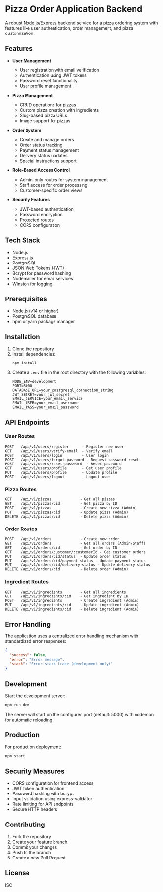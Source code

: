 # Pizza Order Application Backend

A robust Node.js/Express backend service for a pizza ordering system with features like user authentication, order management, and pizza customization.

## Features

- **User Management**
  - User registration with email verification
  - Authentication using JWT tokens
  - Password reset functionality
  - User profile management

- **Pizza Management**
  - CRUD operations for pizzas
  - Custom pizza creation with ingredients
  - Slug-based pizza URLs
  - Image support for pizzas

- **Order System**
  - Create and manage orders
  - Order status tracking
  - Payment status management
  - Delivery status updates
  - Special instructions support

- **Role-Based Access Control**
  - Admin-only routes for system management
  - Staff access for order processing
  - Customer-specific order views

- **Security Features**
  - JWT-based authentication
  - Password encryption
  - Protected routes
  - CORS configuration

## Tech Stack

- Node.js
- Express.js
- PostgreSQL
- JSON Web Tokens (JWT)
- Bcrypt for password hashing
- Nodemailer for email services
- Winston for logging

## Prerequisites

- Node.js (v14 or higher)
- PostgreSQL database
- npm or yarn package manager

## Installation

1. Clone the repository
2. Install dependencies:
   ```bash
   npm install
   ```
3. Create a `.env` file in the root directory with the following variables:
   ```env
   NODE_ENV=development
   PORT=5000
   DATABASE_URL=your_postgresql_connection_string
   JWT_SECRET=your_jwt_secret
   EMAIL_SERVICE=your_email_service
   EMAIL_USER=your_email_username
   EMAIL_PASS=your_email_password
   ```

## API Endpoints

### User Routes
```
POST   /api/v1/users/register      - Register new user
GET    /api/v1/users/verify-email  - Verify email
POST   /api/v1/users/login         - User login
POST   /api/v1/users/forgot-password - Request password reset
POST   /api/v1/users/reset-password  - Reset password
GET    /api/v1/users/profile       - Get user profile
PUT    /api/v1/users/profile       - Update profile
POST   /api/v1/users/logout        - Logout user
```

### Pizza Routes
```
GET    /api/v1/pizzas             - Get all pizzas
GET    /api/v1/pizzas/:id         - Get pizza by ID
POST   /api/v1/pizzas             - Create new pizza (Admin)
PUT    /api/v1/pizzas/:id         - Update pizza (Admin)
DELETE /api/v1/pizzas/:id         - Delete pizza (Admin)
```

### Order Routes
```
POST   /api/v1/orders             - Create new order
GET    /api/v1/orders             - Get all orders (Admin/Staff)
GET    /api/v1/orders/:id         - Get order by ID
GET    /api/v1/orders/customer/:customerId - Get customer orders
PUT    /api/v1/orders/:id/status  - Update order status
PUT    /api/v1/orders/:id/payment-status - Update payment status
PUT    /api/v1/orders/:id/delivery-status - Update delivery status
DELETE /api/v1/orders/:id         - Delete order (Admin)
```

### Ingredient Routes
```
GET    /api/v1/ingredients        - Get all ingredients
GET    /api/v1/ingredients/:id    - Get ingredient by ID
POST   /api/v1/ingredients        - Create ingredient (Admin)
PUT    /api/v1/ingredients/:id    - Update ingredient (Admin)
DELETE /api/v1/ingredients/:id    - Delete ingredient (Admin)
```

## Error Handling

The application uses a centralized error handling mechanism with standardized error responses:

```json
{
  "success": false,
  "error": "Error message",
  "stack": "Error stack trace (development only)"
}
```

## Development

Start the development server:

```bash
npm run dev
```

The server will start on the configured port (default: 5000) with nodemon for automatic reloading.

## Production

For production deployment:

```bash
npm start
```

## Security Measures

- CORS configuration for frontend access
- JWT token authentication
- Password hashing with bcrypt
- Input validation using express-validator
- Rate limiting for API endpoints
- Secure HTTP headers

## Contributing

1. Fork the repository
2. Create your feature branch
3. Commit your changes
4. Push to the branch
5. Create a new Pull Request

## License

ISC